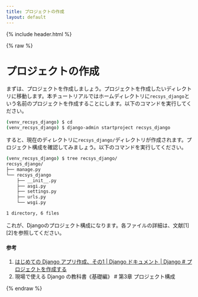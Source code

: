 ```yaml
---
title: プロジェクトの作成
layout: default
---
```


{% include header.html %}

{% raw %}

# プロジェクトの作成

まずは、プロジェクトを作成しましょう。プロジェクトを作成したいディレクトリに移動します。本チュートリアルではホームディレクトリに`recsys_django`という名前のプロジェクトを作成することにします。以下のコマンドを実行してください。

```bash
(venv_recsys_django) $ cd
(venv_recsys_django) $ django-admin startproject recsys_django
```

すると、現在のディレクトリに`recsys_django/`ディレクトリが作成されます。プロジェクト構成を確認してみましょう。以下のコマンドを実行してください。

```bash
(venv_recsys_django) $ tree recsys_django/
recsys_django/
├── manage.py
└── recsys_django
    ├── __init__.py
    ├── asgi.py
    ├── settings.py
    ├── urls.py
    └── wsgi.py

1 directory, 6 files
```

これが、Djangoのプロジェクト構成になります。各ファイルの詳細は、文献[1][2]を参照してください。

#### 参考
1. [はじめての Django アプリ作成、その1 \| Django ドキュメント \| Django # プロジェクトを作成する](https://docs.djangoproject.com/ja/4.1/intro/tutorial01/#creating-a-project)
1. 現場で使える Django の教科書《基礎編》 # 第3章 プロジェクト構成

{% endraw %}
